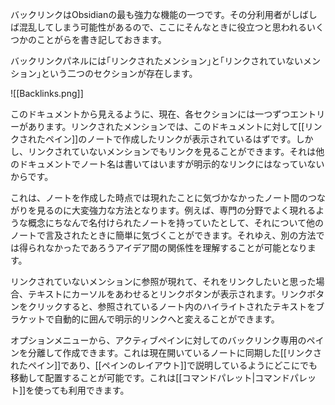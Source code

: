 バックリンクはObsidianの最も強力な機能の一つです。その分利用者がしばしば混乱してしまう可能性があるので、ここにそんなときに役立つと思われるいくつかのことがらを書き記しておきます。

バックリンクパネルには｢リンクされたメンション｣と｢リンクされていないメンション｣という二つのセクションが存在します。

![[Backlinks.png]]

このドキュメントから見えるように、現在、各セクションには一つずつエントリーがあります。リンクされたメンションでは、このドキュメントに対して[[リンクされたペイン]]のノートで作成したリンクが表示されているはずです。しかし、リンクされていないメンションでもリンクを見ることができます。それは他のドキュメントでノート名は書いてはいますが明示的なリンクにはなっていないからです。

これは、ノートを作成した時点では現れたことに気づかなかったノート間のつながりを見るのに大変強力な方法となります。例えば、専門の分野でよく現れるような概念にちなんで名付けられたノートを持っていたとして、それについて他のノートで言及されたときに簡単に気づくことができます。それゆえ、別の方法では得られなかったであろうアイデア間の関係性を理解することが可能となります。

リンクされていないメンションに参照が現れて、それをリンクしたいと思った場合、テキストにカーソルをあわせるとリンクボタンが表示されます。リンクボタンをクリックすると、参照されているノート内のハイライトされたテキストをブラケットで自動的に囲んで明示的リンクへと変えることができます。

オプションメニューから、アクティブペインに対してのバックリンク専用のペインを分離して作成できます。これは現在開いているノートに同期した[[リンクされたペイン]]であり、[[ペインのレイアウト]]で説明しているようにどこにでも移動して配置することが可能です。これは[[コマンドパレット|コマンドパレット]]を使っても利用できます。